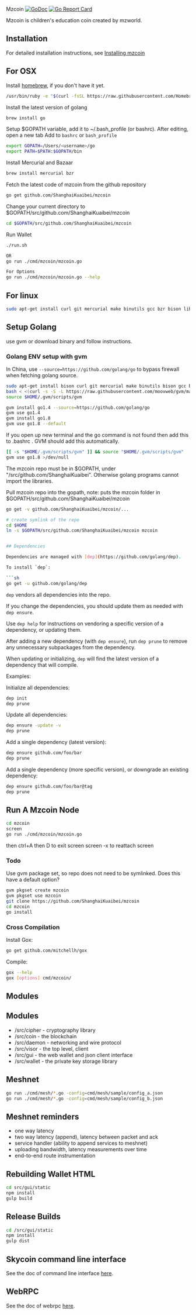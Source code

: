 Mzcoin [![GoDoc](https://godoc.org/github.com/ShanghaiKuaibei/mzcoin?status.svg)](https://godoc.org/github.com/ShanghaiKuaibei/mzcoin) [![Go Report Card](https://goreportcard.com/badge/github.com/ShanghaiKuaibei/mzcoin)](https://goreportcard.com/report/github.com/ShanghaiKuaibei/mzcoin) 

Mzcoin is children's education coin created by mzworld.

## Installation

For detailed installation instructions, see [Installing mzcoin](../../wiki/Installation)

## For OSX

Install [homebrew](brew.sh), if you don't have it yet.

```sh
/usr/bin/ruby -e "$(curl -fsSL https://raw.githubusercontent.com/Homebrew/install/master/install)"
```

Install the latest version of golang

```sh
brew install go
```

Setup $GOPATH variable, add it to ~/.bash_profile (or bashrc). After editing, open a new tab
Add to `bashrc` or `bash_profile`

```sh
export GOPATH=/Users/<username>/go
export PATH=$PATH:$GOPATH/bin

```

Install Mercurial and Bazaar

```sh
brew install mercurial bzr
```

Fetch the latest code of mzcoin from the github repository

```sh
go get github.com/ShanghaiKuaibei/mzcoin
```

Change your current directory to $GOPATH/src/github.com/ShanghaiKuaibei/mzcoin

```sh
cd $GOPATH/src/github.com/ShanghaiKuaibei/mzcoin
```

Run Wallet

```sh
./run.sh

OR
go run ./cmd/mzcoin/mzcoin.go

For Options
go run ./cmd/mzcoin/mzcoin.go --help
```

## For linux

```sh
sudo apt-get install curl git mercurial make binutils gcc bzr bison libgmp3-dev screen -y
```

## Setup Golang

use gvm or download binary and follow instructions.

### Golang ENV setup with gvm

In China, use `--source=https://github.com/golang/go` to bypass firewall when fetching golang source.

```sh
sudo apt-get install bison curl git mercurial make binutils bison gcc build-essential
bash < <(curl -s -S -L https://raw.githubusercontent.com/moovweb/gvm/master/binscripts/gvm-installer)
source $HOME/.gvm/scripts/gvm

gvm install go1.4 --source=https://github.com/golang/go
gvm use go1.4
gvm install go1.8
gvm use go1.8 --default
```

If you open up new terminal and the go command is not found then add this to .bashrc . GVM should add this automatically.

```sh
[[ -s "$HOME/.gvm/scripts/gvm" ]] && source "$HOME/.gvm/scripts/gvm"
gvm use go1.8 >/dev/null
```

The mzcoin repo must be in $GOPATH, under "/src/github.com/ShanghaiKuaibei". Otherwise golang programs cannot import the libraries.

Pull mzcoin repo into the gopath, note: puts the mzcoin folder in $GOPATH/src/github.com/ShanghaiKuaibei/mzcoin

```sh
go get -v github.com/ShanghaiKuaibei/mzcoin/...

# create symlink of the repo
cd $HOME
ln -s $GOPATH/src/github.com/ShanghaiKuaibei/mzcoin mzcoin


## Dependencies

Dependencies are managed with [dep](https://github.com/golang/dep).

To install `dep`:

```sh
go get -u github.com/golang/dep
```

`dep` vendors all dependencies into the repo.

If you change the dependencies, you should update them as needed with `dep ensure`.

Use `dep help` for instructions on vendoring a specific version of a dependency, or updating them.

After adding a new dependency (with `dep ensure`), run `dep prune` to remove any unnecessary subpackages from the dependency.

When updating or initializing, `dep` will find the latest version of a dependency that will compile.

Examples:

Initialize all dependencies:

```sh
dep init
dep prune
```

Update all dependencies:

```sh
dep ensure -update -v
dep prune
```

Add a single dependency (latest version):

```sh
dep ensure github.com/foo/bar
dep prune
```

Add a single dependency (more specific version), or downgrade an existing dependency:

```sh
dep ensure github.com/foo/bar@tag
dep prune
```

## Run A Mzcoin Node

```sh
cd mzcoin
screen
go run ./cmd/mzcoin/mzcoin.go
```

then ctrl+A then D to exit screen
screen -x to reattach screen

### Todo

Use gvm package set, so repo does not need to be symlinked. Does this have a default option?

```sh
gvm pkgset create mzcoin
gvm pkgset use mzcoin
git clone https://github.com/ShanghaiKuaibei/mzcoin
cd mzcoin
go install
```

### Cross Compilation

Install Gox:

```sh
go get github.com/mitchellh/gox
```

Compile:

```sh
gox --help
gox [options] cmd/mzcoin/
```

Modules
-------

## Modules

* /src/cipher - cryptography library
* /src/coin - the blockchain
* /src/daemon - networking and wire protocol
* /src/visor - the top level, client
* /src/gui - the web wallet and json client interface
* /src/wallet - the private key storage library

## Meshnet

```sh
go run ./cmd/mesh/*.go -config=cmd/mesh/sample/config_a.json
go run ./cmd/mesh/*.go -config=cmd/mesh/sample/config_b.json
```

## Meshnet reminders

* one way latency
* two way latency (append), latency between packet and ack
* service handler (ability to append services to meshnet)
* uploading bandwidth, latency measurements over time
* end-to-end route instrumentation

## Rebuilding Wallet HTML

```sh
cd src/gui/static
npm install
gulp build
```

## Release Builds

```sh
cd /src/gui/static
npm install
gulp dist
```

## Skycoin command line interface

See the doc of command line interface [here](cmd/cli/README.md).

## WebRPC

See the doc of webrpc [here](src/api/webrpc/README.md).